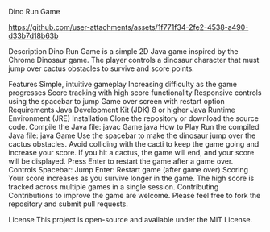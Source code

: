 Dino Run Game


https://github.com/user-attachments/assets/1f771f34-2fe2-4538-a490-d33b7d18b63b





Description
Dino Run Game is a simple 2D Java game inspired by the Chrome Dinosaur game. The player controls a dinosaur character that must jump over cactus obstacles to survive and score points.

Features
Simple, intuitive gameplay
Increasing difficulty as the game progresses
Score tracking with high score functionality
Responsive controls using the spacebar to jump
Game over screen with restart option
Requirements
Java Development Kit (JDK) 8 or higher
Java Runtime Environment (JRE)
Installation
Clone the repository or download the source code.
Compile the Java file:
javac Game.java
How to Play
Run the compiled Java file:
java Game
Use the spacebar to make the dinosaur jump over the cactus obstacles.
Avoid colliding with the cacti to keep the game going and increase your score.
If you hit a cactus, the game will end, and your score will be displayed.
Press Enter to restart the game after a game over.
Controls
Spacebar: Jump
Enter: Restart game (after game over)
Scoring
Your score increases as you survive longer in the game.
The high score is tracked across multiple games in a single session.
Contributing
Contributions to improve the game are welcome. Please feel free to fork the repository and submit pull requests.

License
This project is open-source and available under the MIT License.
